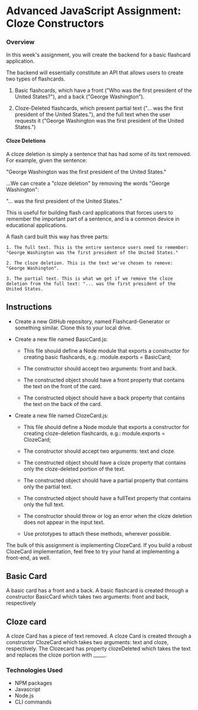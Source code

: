 # Advanced JavaScript Assignment: Cloze Constructors

### Overview

In this week's assignment, you will create the backend for a basic flashcard application.

The backend will essentially constitute an API that allows users to create two types of flashcards.

1. Basic flashcards, which have a front ("Who was the first president of the United States?"), and a back ("George Washington").

2. Cloze-Deleted flashcards, which present partial text ("... was the first president of the United States."), and the full text when the user requests it ("George Washington was the first president of the United States.")

#### Cloze Deletions

A cloze deletion is simply a sentence that has had some of its text removed. For example, given the sentence:

"George Washington was the first president of the United States." 

...We can create a "cloze deletion" by removing the words "George Washington":

"... was the first president of the United States."

This is useful for building flash card applications that forces users to remember the important part of a 
sentence, and is a common device in educational applications.

A flash card built this way has three parts:

	1. The full text. This is the entire sentence users need to remember:  "George Washington was the first president of the United States."

	2. The cloze deletion. This is the text we've chosen to remove: "George Washington".

	3. The partial text. This is what we get if we remove the cloze deletion from the full text: "... was the first president of the United States.

## Instructions

* Create a new GitHub repository, named Flashcard-Generator or something similar. Clone this to your local drive.

* Create a new file named BasicCard.js:

	* This file should define a Node module that exports a constructor for creating basic flashcards, e.g.:
module.exports = BasicCard;

	* The constructor should accept two arguments: front and back.

	* The constructed object should have a front property that contains the text on the front of the card.

	* The constructed object should have a back property that contains the text on the back of the card.

* Create a new file named ClozeCard.js:

	* This file should define a Node module that exports a constructor for creating cloze-deletion flashcards, e.g.: module.exports = ClozeCard;

	* The constructor should accept two arguments: text and cloze.

	* The constructed object should have a cloze property that contains only the cloze-deleted portion of the text.

	* The constructed object should have a partial property that contains only the partial text.

	* The constructed object should have a fullText property that contains only the full text.

	* The constructor should throw or log an error when the cloze deletion does not appear in the input text.

	* Use prototypes to attach these methods, wherever possible.

The bulk of this assignment is implementing ClozeCard. If you build a robust ClozeCard implementation, feel free to try your hand at implementing a front-end, as well.

## Basic Card

A basic card has a front and a back. A basic flashcard is created through a constructor BasicCard which takes two arguments: front and back, respectively

## Cloze card

A cloze Card has a piece of text removed. A cloze Card is created through a constructor ClozeCard which takes two arguments: text and cloze, respectively. The Clozecard has property clozeDeleted which takes the text and replaces the cloze portion with _____.


### Technologies Used

* NPM packages
* Javascript
* Node.js
* CLI commands